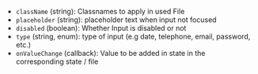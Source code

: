 - `className` (string): Classnames to apply in used File
- `placeholder` (string): placeholder text when input not focused
- `disabled` (boolean): Whether Input is disabled or not
- `type` (string, enum): type of input (e.g date, telephone, email, password, etc.)
- `onValueChange` (callback): Value to be added in state in the corresponding state / file
